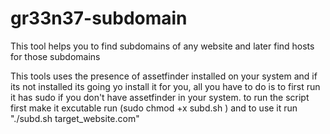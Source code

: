 # gr33n37-subdomain
This tool helps you to find subdomains of any website and later find hosts for those subdomains

This tools uses the presence of assetfinder installed on your system and if its not installed its going yo install it for you, all you have to do is to first run it has sudo if you don't have assetfinder in your system.
to run the script first make it excutable run (sudo chmod +x subd.sh ) and to use it run "./subd.sh target_website.com"
